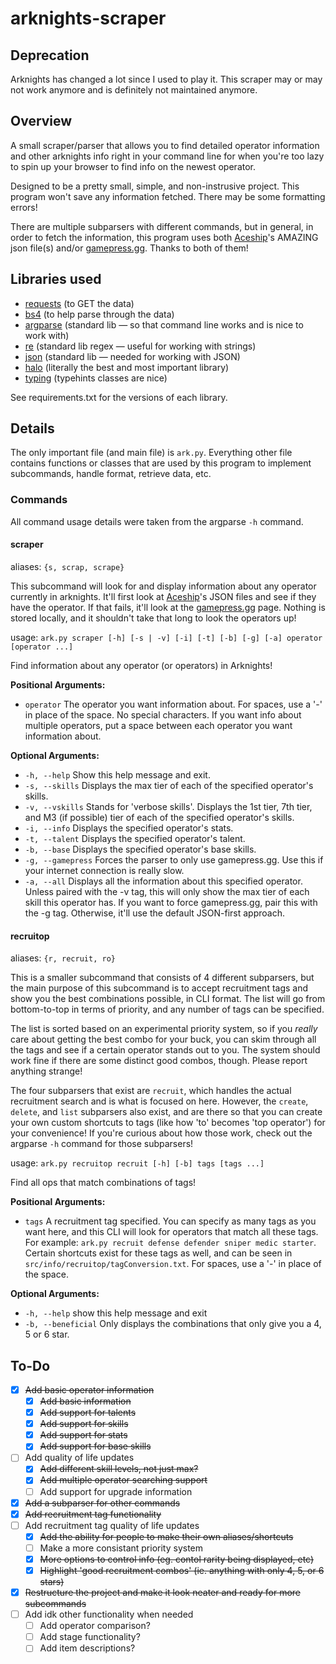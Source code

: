 # arknights-scraper

## Deprecation
Arknights has changed a lot since I used to play it. This scraper may or may not work anymore and is definitely not maintained anymore.

## Overview

A small scraper/parser that allows you to find detailed operator information and other arknights info right in your command line for when you're too lazy to spin up your browser to find info on the newest operator.

Designed to be a pretty small, simple, and non-instrusive project. This program won't save any information fetched. There may be some formatting errors!

There are multiple subparsers with different commands, but in general, in order to fetch the information, this program uses both [Aceship](https://github.com/Aceship)'s AMAZING json file(s) and/or [gamepress.gg](https://gamepress.gg/). Thanks to both of them!

## Libraries used

-   [requests](https://requests.readthedocs.io/en/master/) (to GET the data)
-   [bs4](https://www.crummy.com/software/BeautifulSoup/bs4/doc/) (to help parse through the data)
-   [argparse](https://docs.python.org/3/library/argparse.html) (standard lib — so that command line works and is nice to work with)
-   [re](https://docs.python.org/3/library/re.html) (standard lib regex — useful for working with strings)
-   [json](https://docs.python.org/3/library/json.html) (standard lib — needed for working with JSON)
-   [halo](http://halo.josealerma.com/index.html) (literally the best and most important library)
-   [typing](https://docs.python.org/3/library/typing.html) (typehints classes are nice)

See requirements.txt for the versions of each library.

## Details

The only important file (and main file) is `ark.py`. Everything other file contains functions or classes that are used by this program to implement subcommands, handle format, retrieve data, etc.

### Commands

All command usage details were taken from the argparse `-h` command.

#### scraper

aliases: `{s, scrap, scrape}`

This subcommand will look for and display information about any operator currently in arknights. It'll first look at [Aceship](https://github.com/Aceship)'s JSON files and see if they have the operator. If that fails, it'll look at the [gamepress.gg](https://gamepress.gg/) page. Nothing is stored locally, and it shouldn't take that long to look the operators up!

usage: `ark.py scraper [-h] [-s | -v] [-i] [-t] [-b] [-g] [-a] operator [operator ...]`

Find information about any operator (or operators) in Arknights!

**Positional Arguments:**

-   `operator` The operator you want information about. For spaces, use a '-' in place of the space. No special characters. If you want info about multiple operators, put a space between each operator you want information about.

**Optional Arguments:**

-   `-h, --help` Show this help message and exit.
-   `-s, --skills` Displays the max tier of each of the specified operator's skills.
-   `-v, --vskills` Stands for 'verbose skills'. Displays the 1st tier, 7th tier, and M3 (if possible) tier of each of the specified operator's skills.
-   `-i, --info` Displays the specified operator's stats.
-   `-t, --talent` Displays the specified operator's talent.
-   `-b, --base` Displays the specified operator's base skills.
-   `-g, --gamepress` Forces the parser to only use gamepress.gg. Use this if your internet connection is really slow.
-   `-a, --all` Displays all the information about this specified operator. Unless paired with the -v tag, this will only show the max tier of each skill this operator has. If you want to force gamepress.gg, pair this with the -g tag. Otherwise, it'll use the default JSON-first approach.

#### recruitop

aliases: `{r, recruit, ro}`

This is a smaller subcommand that consists of 4 different subparsers, but the main purpose of this subcommand is to accept recruitment tags and show you the best combinations possible, in CLI format. The list will go from bottom-to-top in terms of priority, and any number of tags can be specified.

The list is sorted based on an experimental priority system, so if you _really_ care about getting the best combo for your buck, you can skim through all the tags and see if a certain operator stands out to you. The system should work fine if there are some distinct good combos, though. Please report anything strange!

The four subparsers that exist are `recruit`, which handles the actual recruitment search and is what is focused on here. However, the `create`, `delete`, and `list` subparsers also exist, and are there so that you can create your own custom shortcuts to tags (like how 'to' becomes 'top operator') for your convenience! If you're curious about how those work, check out the argparse `-h` command for those subparsers!

usage: `ark.py recruitop recruit [-h] [-b] tags [tags ...]`

Find all ops that match combinations of tags!

**Positional Arguments:**

-   `tags` A recruitment tag specified. You can specify as many tags as you want here, and this CLI will look for operators that match all these tags. For example: `ark.py recruit defense defender sniper medic starter`. Certain shortcuts exist for these tags as well, and can be seen in `src/info/recruitop/tagConversion.txt`. For spaces, use a '-' in place of the space.

**Optional Arguments:**

-   `-h, --help` show this help message and exit
-   `-b, --beneficial` Only displays the combinations that only give you a 4, 5 or 6 star.

## To-Do

-   [x] ~~Add basic operator information~~
    -   [x] ~~Add basic information~~
    -   [x] ~~Add support for talents~~
    -   [x] ~~Add support for skills~~
    -   [x] ~~Add support for stats~~
    -   [x] ~~Add support for base skills~~
-   [ ] Add quality of life updates
    -   [x] ~~Add different skill levels, not just max?~~
    -   [x] ~~Add multiple operator searching support~~
    -   [ ] Add support for upgrade information
-   [x] ~~Add a subparser for other commands~~
-   [x] ~~Add recruitment tag functionality~~
-   [ ] Add recruitment tag quality of life updates
    -   [x] ~~Add the ability for people to make their own aliases/shortcuts~~
    -   [ ] Make a more consistant priority system
    -   [x] ~~More options to control info (eg. contol rarity being displayed, etc)~~
    -   [x] ~~Highlight 'good recruitment combos' (ie. anything with only 4, 5, or 6 stars)~~
-   [x] ~~Restructure the project and make it look neater and ready for more subcommands~~
-   [ ] Add idk other functionality when needed
    -   [ ] Add operator comparison?
    -   [ ] Add stage functionality?
    -   [ ] Add item descriptions?

